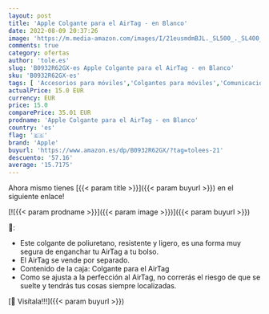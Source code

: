 ```yaml
---
layout: post
title: 'Apple Colgante para el AirTag - en Blanco'
date: 2022-08-09 20:37:26
image: 'https://m.media-amazon.com/images/I/21eusmdmBJL._SL500_._SL400_.jpg'
comments: true
category: ofertas
author: 'tole.es'
slug: 'B0932R62GX-es Apple Colgante para el AirTag - en Blanco'
sku: 'B0932R62GX-es'
tags: [ 'Accesorios para móviles','Colgantes para móviles','Comunicación móvil y accesorios','Decoración para teléfonos móviles','Electrónica','apple','🇪🇸', ]
actualPrice: 15.0 EUR
currency: EUR
price: 15.0
comparePrice: 35.01 EUR
prodname: 'Apple Colgante para el AirTag - en Blanco'
country: 'es'
flag: '🇪🇸'
brand: 'Apple'
buyurl: 'https://www.amazon.es/dp/B0932R62GX/?tag=tolees-21'
descuento: '57.16'
average: '15.7175'
---
```


Ahora mismo tienes [{{< param title >}}]({{< param buyurl >}}) en el siguiente enlace!

[![{{< param prodname >}}]({{< param image >}})]({{< param buyurl >}})

🔎:

- Este colgante de poliuretano, resistente y ligero, es una forma muy segura de enganchar tu AirTag a tu bolso.
- El AirTag se vende por separado.
- Contenido de la caja: Colgante para el AirTag
- Como se ajusta a la perfección al AirTag, no correrás el riesgo de que se suelte y tendrás tus cosas siempre localizadas.

[🛒 Visítala!!!]({{< param buyurl >}})
